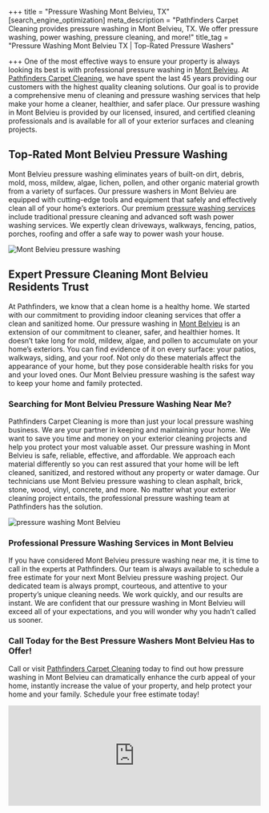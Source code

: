 +++
title = "Pressure Washing Mont Belvieu, TX"
[search_engine_optimization]
meta_description = "Pathfinders Carpet Cleaning provides pressure washing in Mont Belvieu, TX. We offer pressure washing, power washing, pressure cleaning, and more!"
title_tag = "Pressure Washing Mont Belvieu TX | Top-Rated Pressure Washers"

+++
One of the most effective ways to ensure your property is always looking its best is with professional pressure washing in [Mont Belvieu](https://www.montbelvieu.net/ "Pressure Washing Mont Belvieu"). At [Pathfinders Carpet Cleaning](https://www.pathfinderscarpetcleaning.com/ "Pressure Cleaning"), we have spent the last 45 years providing our customers with the highest quality cleaning solutions. Our goal is to provide a comprehensive menu of cleaning and pressure washing services that help make your home a cleaner, healthier, and safer place. Our pressure washing in Mont Belvieu is provided by our licensed, insured, and certified cleaning professionals and is available for all of your exterior surfaces and cleaning projects.

## Top-Rated Mont Belvieu Pressure Washing

Mont Belvieu pressure washing eliminates years of built-on dirt, debris, mold, moss, mildew, algae, lichen, pollen, and other organic material growth from a variety of surfaces. Our pressure washers in Mont Belvieu are equipped with cutting-edge tools and equipment that safely and effectively clean all of your home’s exteriors. Our premium [pressure washing services](https://www.pathfinderscarpetcleaning.com/services/pressure-washing/ "Power Washing") include traditional pressure cleaning and advanced soft wash power washing services. We expertly clean driveways, walkways, fencing, patios, porches, roofing and offer a safe way to power wash your house.

![Mont Belvieu pressure washing](/uploads/mont-belvieu-pressure-washing.jpeg "Mont Belvieu pressure washing")

## Expert Pressure Cleaning Mont Belvieu Residents Trust

At Pathfinders, we know that a clean home is a healthy home. We started with our commitment to providing indoor cleaning services that offer a clean and sanitized home. Our pressure washing in [Mont Belvieu](http://www.city-data.com/city/Mont-Belvieu-Texas.html "Mont Belvieu Pressure Washing") is an extension of our commitment to cleaner, safer, and healthier homes. It doesn’t take long for mold, mildew, algae, and pollen to accumulate on your home’s exteriors. You can find evidence of it on every surface: your patios, walkways, siding, and your roof. Not only do these materials affect the appearance of your home, but they pose considerable health risks for you and your loved ones. Our Mont Belvieu pressure washing is the safest way to keep your home and family protected.

### Searching for Mont Belvieu Pressure Washing Near Me?

Pathfinders Carpet Cleaning is more than just your local pressure washing business. We are your partner in keeping and maintaining your home. We want to save you time and money on your exterior cleaning projects and help you protect your most valuable asset. Our pressure washing in Mont Belvieu is safe, reliable, effective, and affordable. We approach each material differently so you can rest assured that your home will be left cleaned, sanitized, and restored without any property or water damage. Our technicians use Mont Belvieu pressure washing to clean asphalt, brick, stone, wood, vinyl, concrete, and more. No matter what your exterior cleaning project entails, the professional pressure washing team at Pathfinders has the solution.

![pressure washing Mont Belvieu](/uploads/pressure-washing-mont-belvieu.jpeg "pressure washing Mont Belvieu")

### Professional Pressure Washing Services in Mont Belvieu

If you have considered Mont Belvieu pressure washing near me, it is time to call in the experts at Pathfinders. Our team is always available to schedule a free estimate for your next Mont Belvieu pressure washing project. Our dedicated team is always prompt, courteous, and attentive to your property’s unique cleaning needs. We work quickly, and our results are instant. We are confident that our pressure washing in Mont Belvieu will exceed all of your expectations, and you will wonder why you hadn’t called us sooner.

### Call Today for the Best Pressure Washers Mont Belvieu Has to Offer!

Call or visit [Pathfinders Carpet Cleaning](https://www.pathfinderscarpetcleaning.com/about "Pressure Washing in Mont Belvieu") today to find out how pressure washing in Mont Belvieu can dramatically enhance the curb appeal of your home, instantly increase the value of your property, and help protect your home and your family. Schedule your free estimate today!

<iframe src="https://www.google.com/maps/embed?pb=!1m18!1m12!1m3!1d110726.96971192115!2d-94.9432706853904!3d29.85799191611145!2m3!1f0!2f0!3f0!3m2!1i1024!2i768!4f13.1!3m3!1m2!1s0x863f453ae5347cf7%3A0x7e0dc8f9e3fc3e9a!2sMont%20Belvieu%2C%20TX!5e0!3m2!1sen!2sus!4v1627397586561!5m2!1sen!2sus" width="100%" height="200" style="border:0;" allowfullscreen="" loading="lazy"></iframe>